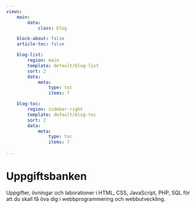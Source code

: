 ```yaml
---
views:
    main:
        data:
            class: blog

    block-about: false
    article-toc: false

    blog-list:
        region: main
        template: default/blog-list
        sort: 2
        data:
            meta: 
                type: toc
                items: 7

    blog-toc:
        region: sidebar-right
        template: default/blog-toc
        sort: 2
        data:
            meta: 
                type: toc
                items: 7

...
```

Uppgiftsbanken
===========================

Uppgifter, övningar och laborationer i HTML, CSS, JavaScript, PHP, SQL för att du skall få öva dig i webbprogrammering och webbutveckling.
